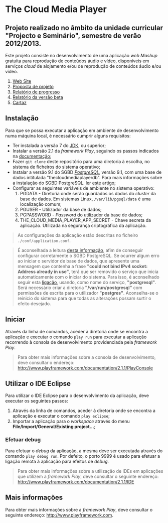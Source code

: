 # The Cloud Media Player

## Projeto realizado no âmbito da unidade curricular "Projecto e Seminário", semestre de verão 2012/2013.

Este projeto consiste no desenvolvimento de uma aplicação _web Mashup_ gratuita para reprodução de conteúdos áudio e vídeo, disponíveis em serviços _cloud_ de alojamento e/ou de reprodução de conteúdos áudio e/ou vídeo.

1. [Web Site](http://thecloudmediaplayer.herokuapp.com)
1. [Proposta de projeto](https://www.dropbox.com/s/larslc6nq7cau5f/pp32186.pdf)
1. [Relatório de progresso](https://www.dropbox.com/s/8gjpnj9l9v25uo4/rp32186.pdf)
1. [Relatório da versão beta]()
1. [Cartaz]()

## Instalação
Para que se possa executar a aplicação em ambiente de desenvolvimento numa máquina local, é necessário cumprir alguns requisitos:

* Ter instalada a versão 7 do [JDK](http://www.oracle.com/technetwork/java/javase/downloads/index.html), ou superior;
* Instalar a versão 2.1 da _framework Play_, seguindo os passos indicados na [documentação](http://www.playframework.com/documentation/2.1.1/Installing);
* Fazer `git clone` deste repositório para uma diretoria à escolha, no sistema de ficheiros do sistema operativo;
* Instalar a versão 9.1 do SGBD _[PostgreSQL](http://www.postgresql.org/download/)_, versão 9.1, com uma base de dados intitulada "thecloudmediaplayerdb". Para mais informações sobre a instalação do SGBD PostgreSQL. ler [este](http://www.postgresql.org/docs/9.1/static/installation.html) artigo;
* Configurar as seguintes variáveis de ambiente no sistema operativo:
    1. PGDATA - Diretoria onde serão guardados os dados do _cluster_ da base de dados. Em sistemas Linux, `/var/lib/pgsql/data` é uma localização comum;
    1. PGUSER - Utilizador da base de dados;
	1. PGPASSWORD - _Password_ do utilizador da base de dados;
	1. THE_CLOUD_MEDIA_PLAYER_APP_SECRET - Chave secreta da aplicação. Utilizada na segurança criptográfica da aplicação.
	
> As configurações da aplicação estão descritas no ficheiro `./conf/application.conf`.

> É aconselhada a leitura [desta informação](http://www.postgresql.org/docs/9.1/static/creating-cluster.html), afim de conseguir configurar corretamente o SGBD PostgreSQL. Se ocurrer algum erro ao iniciar o servidor de base de dados, que apresente uma mensagem que contenha a frase **"could not bind IPv4 socket: Address already in use"**, terá que ser removido o serviço que inicia automaticamente com o iniciar do sistema. Para isso, é aconselhado seguir esta [ligação](http://www.aboutlinux.info/2006/04/enabling-and-disabling-services-during_01.html), usando, como nome do serviço, **"postgresql"**. Será necessário criar a diretoria **"/var/run/postgresql"** com permissões de escrita para o utilizador **"postgres"**. Aconselha-se o reinicio do sistema para que todas as alterações possam surtir o efeito desejado.

## Iniciar
Através da linha de comandos, aceder à diretoria onde se encontra a aplicação e executar o comando `play run` para executar a aplicação recorrendo à consola de desenvolvimento providenciada pela _framework Play_.
> Para obter mais informações sobre a consola de desenvolvimento, deve consultar o endereço: http://www.playframework.com/documentation/2.1.1/PlayConsole

## Utilizar o IDE Eclipse
Para utilizar o IDE Eclipse para o desenvolvimento da aplicação, deve executar os seguintes passos:

1. Através da linha de comandos, aceder à diretoria onde se encontra a aplicação e executar o comando `play eclipse`;
1. Importar a aplicação para o _workspace_ através do menu **File/Import/General/Existing project...**;

### Efetuar debug
Para efetuar o _debug_ da aplicação, a mesma deve ser executada através do comando `play debug run`. Por defeito, o porto 9999 é usado para efetuar a ligação remota à aplicação para efeitos de _debug_.


> Para obter mais informações sobre a utilização de IDEs em aplicações que utilizem a _framework Play_, deve consultar o seguinte endereço: http://www.playframework.com/documentation/2.1.1/IDE

## Mais informações
Para obter mais informações sobre a _framework Play_, deve consultar o seguinte endereço: http://www.playframework.com.

